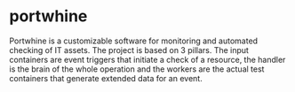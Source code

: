 # portwhine
Portwhine is a customizable software for monitoring and automated checking of IT assets. The project is based on 3 pillars. The input containers are event triggers that initiate a check of a resource, the handler is the brain of the whole operation and the workers are the actual test containers that generate extended data for an event.
